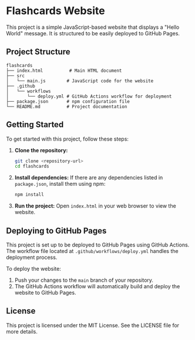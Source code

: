 # Flashcards Website

This project is a simple JavaScript-based website that displays a "Hello World" message. It is structured to be easily deployed to GitHub Pages.

## Project Structure

```
flashcards
├── index.html          # Main HTML document
├── src
│   └── main.js        # JavaScript code for the website
├── .github
│   └── workflows
│       └── deploy.yml # GitHub Actions workflow for deployment
├── package.json       # npm configuration file
└── README.md          # Project documentation
```

## Getting Started

To get started with this project, follow these steps:

1. **Clone the repository:**
   ```bash
   git clone <repository-url>
   cd flashcards
   ```

2. **Install dependencies:**
   If there are any dependencies listed in `package.json`, install them using npm:
   ```bash
   npm install
   ```

3. **Run the project:**
   Open `index.html` in your web browser to view the website.

## Deploying to GitHub Pages

This project is set up to be deployed to GitHub Pages using GitHub Actions. The workflow file located at `.github/workflows/deploy.yml` handles the deployment process.

To deploy the website:

1. Push your changes to the `main` branch of your repository.
2. The GitHub Actions workflow will automatically build and deploy the website to GitHub Pages.

## License

This project is licensed under the MIT License. See the LICENSE file for more details.